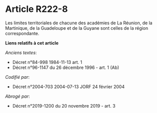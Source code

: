 # Article R222-8

Les limites territoriales de chacune des académies de La Réunion, de la Martinique, de la Guadeloupe et de la Guyane sont
celles de la région correspondante.

**Liens relatifs à cet article**

_Anciens textes_:

  - Décret n°84-998 1984-11-13 art. 1
  - Décret n°96-1147 du 26 décembre 1996 - art. 1 (Ab)

_Codifié par_:

  - Décret n°2004-703 2004-07-13 JORF 24 février 2004

_Abrogé par_:

  - Décret n°2019-1200 du 20 novembre 2019 - art. 3
